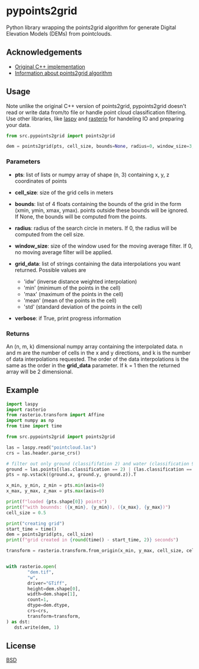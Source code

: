
# pypoints2grid

Python library wrapping the points2grid algorithm for generate Digital Elevation Models (DEMs)
from pointclouds.




## Acknowledgements

- [Original C++ implementation](https://github.com/CRREL/points2grid/)
- [Information about points2grid algorithm](https://www.opentopography.org/otsoftware/points2grid)

## Usage
Note unlike the original C++ version of points2grid, pypoints2grid doesn't read or write data
from/to file or handle point cloud classification filtering. Use other libraries, like
[laspy](https://laspy.readthedocs.io/en/latest/)
and
[rasterio](https://rasterio.readthedocs.io/en/latest/)
for handeling IO and preparing your data.

```python
from src.pypoints2grid import points2grid

dem = points2grid(pts, cell_size, bounds=None, radius=0, window_size=3, grid_data=['idw'], verbose=False)
```

### Parameters
 - __pts__: list of lists or numpy array of shape (n, 3) containing x, y, z coordinates of points
 - __cell_size__: size of the grid cells in meters
 - __bounds__: list of 4 floats containing the bounds of the grid in the form (xmin, ymin, xmax, ymax).
points outside these bounds will be ignored. If None, the bounds will be computed from the points.
 - __radius__: radius of the search circle in meters. If 0, the radius will be computed from the cell size.
 - __window_size__: size of the window used for the moving average filter. If 0, no moving average filter will be applied.
 - __grid_data__: list of strings containing the data interpolations you want returned. Possible values are 
   - 'idw' (inverse distance weighted interpolation)
   - 'min' (minimum of the points in the cell)
   - 'max' (maximum of the points in the cell)
   - 'mean' (mean of the points in the cell)
   - 'std' (standard deviation of the points in the cell)

 - __verbose__: if True, print progress information

### Returns
An (n, m, k) dimensional numpy array containing the interpolated data. n and m are the number of cells in the x and y
directions, and k is the number of data interpolations requested. The order of the data interpolations is the same as 
the order in the __grid_data__ parameter. If k = 1 then the returned array will be 2 dimensional.


## Example

```python
import laspy
import rasterio
from rasterio.transform import Affine
import numpy as np
from time import time

from src.pypoints2grid import points2grid

las = laspy.read("pointcloud.las")
crs = las.header.parse_crs()

# filter out only ground (classififation 2) and water (classification 9)
ground = las.points[(las.classification == 2) | (las.classification == 9)]
pts = np.vstack((ground.x, ground.y, ground.z)).T

x_min, y_min, z_min = pts.min(axis=0)
x_max, y_max, z_max = pts.max(axis=0)

print(f"loaded {pts.shape[0]} points")
print(f"with bounnds: ({x_min}, {y_min}), ({x_max}, {y_max})")
cell_size = 0.5

print("creating grid")
start_time = time()
dem = points2grid(pts, cell_size)
print(f"grid created in {round(time() - start_time, 2)} seconds")

transform = rasterio.transform.from_origin(x_min, y_max, cell_size, cell_size)


with rasterio.open(
        "dem.tif",
        "w",
        driver="GTiff",
        height=dem.shape[0],
        width=dem.shape[1],
        count=1,
        dtype=dem.dtype,
        crs=crs,
        transform=transform,
) as dst:
   dst.write(dem, 1)
```


## License

[BSD](https://choosealicense.com/licenses/bsd-4-clause/)

